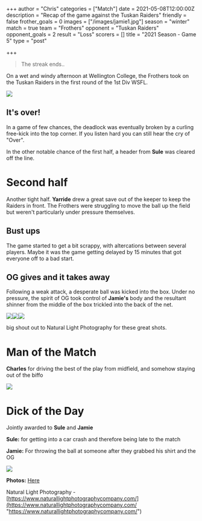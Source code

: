 +++
author = "Chris"
categories = ["Match"]
date = 2021-05-08T12:00:00Z
description = "Recap of the game against the Tuskan Raiders"
friendly = false
frother_goals = 0
images = ["/images/jamie1.jpg"]
season = "winter"
match = true
team = "Frothers"
opponent = "Tuskan Raiders"
opponent_goals = 2
result = "Loss"
scorers = []
title = "2021 Season - Game 5"
type = "post"

+++
> The streak ends..

On a wet and windy afternoon at Wellington College, the Frothers took on the Tuskan Raiders in the first round of the 1st Div WSFL.

![](/images/183614942_3369182399974708_1777092783127948140_n.jpg)

## It's over!

In a game of few chances, the deadlock was eventually broken by a curling free-kick into the top corner. If you listen hard you can still hear the cry of "Over".

In the other notable chance of the first half, a header from **Sule** was cleared off the line.

# Second half

Another tight half. **Yarride** drew a great save out of the keeper to keep the Raiders in front. The Frothers were struggling to move the ball up the field but weren't particularly under pressure themselves.

## Bust ups

The game started to get a bit scrappy, with altercations between several players. Maybe it was the game getting delayed by 15 minutes that got everyone off to a bad start.

## OG gives and it takes away

Following a weak attack, a desperate ball was kicked into the box. Under no pressure, the spirit of OG took control of **Jamie's** body and the resultant shinner from the middle of the box trickled into the back of the net.

![](/images/183467650_3369181953308086_2890124751635421766_n.jpg)![](/images/184694345_3369182043308077_6715246744338898972_n.jpg)![](/images/182812264_3369182369974711_1393882395491585192_n-1.jpg)

big shout out to Natural Light Photography for these great shots.

# Man of the Match

**Charles** for driving the best of the play from midfield, and somehow staying out of the biffo

![](/images/182710184_3369182063308075_7648793190214045614_n.jpg)

# Dick of the Day

Jointly awarded to **Sule** and **Jamie**

**Sule:** for getting into a car crash and therefore being late to the match

**Jamie:** For throwing the ball at someone after they grabbed his shirt and the OG

![](/images/182413778_3369182186641396_2194686122097830973_n.jpg)

**Photos:** [Here](https://www.facebook.com/media/set/?vanity=NZSundayFootball&set=a.3369182499974698&__cft__\[0\]=AZXHmPH-VamJaWPHxmy3-lxwkZztjirfXGJFaFQd29xHpFetMOGk5-s2yfaRbhsen2Hu601UxmIYBah_M5fLjAA6I0KDmSji3iRDmbLng-0rBRsMF3aaXRC1XoW3ER0ENu068_DuygLCHNy0163RrbCL&__tn__=-UC%2CP-R)

Natural Light Photography - [https://www.naturallightphotographycompany.com/](https://www.naturallightphotographycompany.com/ "https://www.naturallightphotographycompany.com/")